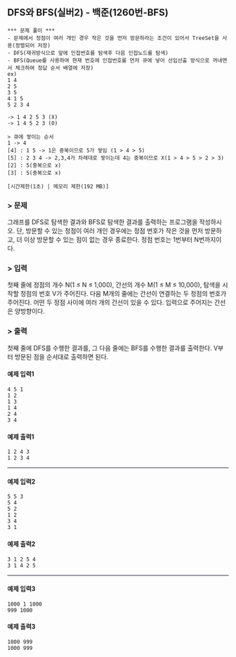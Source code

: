 ## DFS와 BFS(실버2) - 백준(1260번-BFS)
```
*** 문제 풀이 ***
- 문제에서 정점이 여러 개인 경우 작은 것을 먼저 방문하라는 조건이 있어서 TreeSet을 사용(정렬되어 저장)
- DFS(재귀방식으로 앞에 인접번호를 탐색후 다음 인접노드를 탐색)
- BFS(Queue를 사용하여 현재 번호에 인접번호를 먼저 큐에 넣어 선입선출 방식으로 꺼내면서 체크하여 정답 순서 배열에 저장)
ex)
1 4
2 5
3 5
4 1 5
5 2 3 4

-> 1 4 2 5 3 (X)
-> 1 4 5 2 3 (O)

> 큐에 쌓이는 순서
1 -> 4
[4] : 1 5 -> 1은 중복이므로 5가 쌓임 (1 > 4 > 5)
[5] : 2 3 4 -> 2,3,4가 차례대로 쌓이는데 4는 중복이므로 X(1 > 4 > 5 > 2 > 3)
[2] : 5(중복으로 x)
[3] : 5(중복으로 x)
```
`[시간제한(1초) | 메모리 제한(192 MB)]`

### > 문제
그래프를 DFS로 탐색한 결과와 BFS로 탐색한 결과를 출력하는 프로그램을 작성하시오.
단, 방문할 수 있는 정점이 여러 개인 경우에는 정점 번호가 작은 것을 먼저 방문하고, 더 이상 방문할 수 있는 점이 없는 경우 종료한다.
정점 번호는 1번부터 N번까지이다.

### > 입력
첫째 줄에 정점의 개수 N(1 ≤ N ≤ 1,000), 간선의 개수 M(1 ≤ M ≤ 10,000), 탐색을 시작할 정점의 번호 V가 주어진다.
다음 M개의 줄에는 간선이 연결하는 두 정점의 번호가 주어진다.
어떤 두 정점 사이에 여러 개의 간선이 있을 수 있다.
입력으로 주어지는 간선은 양방향이다.

### > 출력
첫째 줄에 DFS를 수행한 결과를, 그 다음 줄에는 BFS를 수행한 결과를 출력한다.
V부터 방문된 점을 순서대로 출력하면 된다.

#### 예제 입력1
```
4 5 1
1 2
1 3
1 4
2 4
3 4
```
#### 예제 출력1
```
1 2 4 3
1 2 3 4
```
<hr style="border: none; border-top: 1px solid lavender;" />

#### 예제 입력2
```
5 5 3
5 4
5 2
1 2
3 4
3 1
```

#### 예제 출력2
```
3 1 2 5 4
3 1 4 2 5
```
<hr style="border: none; border-top: 1px solid lavender;" />

#### 예제 입력3
```
1000 1 1000
999 1000
```

#### 예제 출력3
```
1000 999
1000 999
```